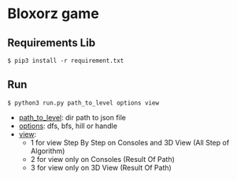 # Bloxorz game

## Requirements Lib
```
$ pip3 install -r requirement.txt
```
## Run
```
$ python3 run.py path_to_level options view
```
* [path_to_level](): dir path to json file
* [options](): dfs, bfs, hill or handle
* [view]():
    - 1 for view Step By Step on Consoles and 3D View (All Step of Algorithm)
    - 2 for view only on Consoles (Result Of Path)
    - 3 for view only on 3D View (Result Of Path)
